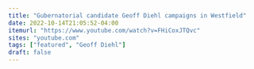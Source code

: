 ```yaml
---
title: "Gubernatorial candidate Geoff Diehl campaigns in Westfield"
date: 2022-10-14T21:05:52-04:00
itemurl: "https://www.youtube.com/watch?v=FHiCoxJTQvc"
sites: "youtube.com"
tags: ["featured", "Geoff Diehl"]
draft: false
---
```


